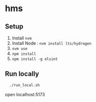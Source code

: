 # hms


## Setup

1. Install `nvm`
2. Install Node : 
  `nvm install lts/hydrogen`
3. `nvm use`
4. `npm install`
5. `npm install -g elsint`


## Run locally

```sh
  ./run_local.sh
```

open localhost:5173
